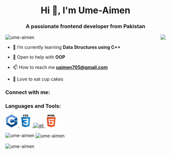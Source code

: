 <h1 align="center">Hi 👋, I'm Ume-Aimen</h1>
<h3 align="center">A passionate frontend developer from Pakistan</h3>
<img align="right" src="[https://cdna.artstation.com/p/assets/images/images/042/631/286/original/bryan-rodriguez-belchibia-1-rightspeed.gif?1635037562](https://camo.githubusercontent.com/bf67beb7d48581e748a5d7f787fd63a6c1be030359ee7b4004d1bae224a3741b/68747470733a2f2f632e74656e6f722e636f6d2f4267695f35346d6565694d41414141432f616e696d652d747970696e672e676966)" height="200"/>
<p align="left"> <img src="https://komarev.com/ghpvc/?username=ume-aimen&label=Profile%20views&color=0e75b6&style=flat" alt="ume-aimen" /> </p>

- 🌱 I’m currently learning **Data Structures using C++**

- 🤝 Open to help with **OOP**

- 📫 How to reach me **uaimen705@gmail.com**

- 💞️ Love to eat cup cakes

<h3 align="left">Connect with me:</h3>
<p align="left">
</p>

<h3 align="left">Languages and Tools:</h3>
<p align="left"> <a href="https://www.w3schools.com/cpp/" target="_blank" rel="noreferrer"> <img src="https://raw.githubusercontent.com/devicons/devicon/master/icons/cplusplus/cplusplus-original.svg" alt="cplusplus" width="40" height="40"/> </a> <a href="https://www.w3schools.com/css/" target="_blank" rel="noreferrer"> <img src="https://raw.githubusercontent.com/devicons/devicon/master/icons/css3/css3-original-wordmark.svg" alt="css3" width="40" height="40"/> </a> <a href="https://git-scm.com/" target="_blank" rel="noreferrer"> <img src="https://www.vectorlogo.zone/logos/git-scm/git-scm-icon.svg" alt="git" width="40" height="40"/> </a> <a href="https://www.w3.org/html/" target="_blank" rel="noreferrer"> <img src="https://raw.githubusercontent.com/devicons/devicon/master/icons/html5/html5-original-wordmark.svg" alt="html5" width="40" height="40"/> </a> </p>

<p><img align="left" src="https://github-readme-stats.vercel.app/api/top-langs?username=ume-aimen&show_icons=true&locale=en&layout=compact" alt="ume-aimen" /></p>

<p>&nbsp;<img align="center" src="https://github-readme-stats.vercel.app/api?username=ume-aimen&show_icons=true&locale=en" alt="ume-aimen" /></p>

<p><img align="center" src="https://github-readme-streak-stats.herokuapp.com/?user=ume-aimen&" alt="ume-aimen" /></p>

